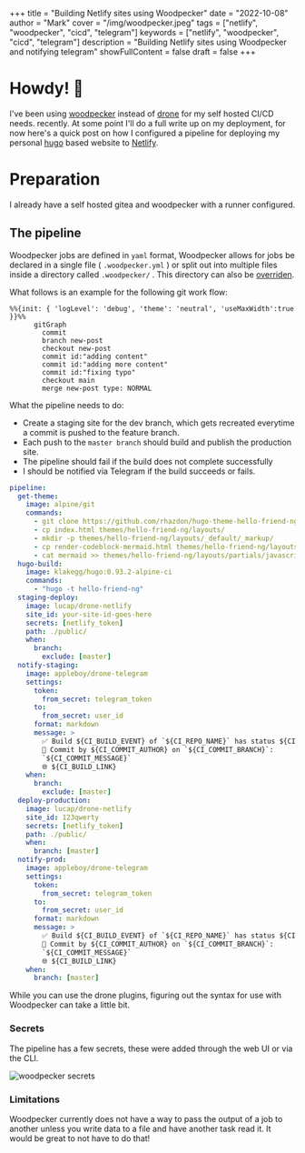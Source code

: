 +++
title = "Building Netlify sites using Woodpecker"
date = "2022-10-08"
author = "Mark"
cover = "/img/woodpecker.jpeg"
tags = ["netlify", "woodpecker", "cicd", "telegram"]
keywords = ["netlify", "woodpecker", "cicd", "telegram"]
description = "Building Netlify sites using Woodpecker and notifying telegram"
showFullContent = false
draft = false
+++

# Howdy! 👋

I've been using [woodpecker](https://woodpecker-ci.org) instead of [drone](https://www.drone.io) for my self hosted CI/CD needs.
recently. At some point I'll do a full write up on my deployment, for now here's a quick post on how I configured a pipeline for deploying my personal [hugo](https://gohugo.io) based website to [Netlify](https://www.netlify.com).

# Preparation

I already have a self hosted gitea and woodpecker with a runner configured.

## The pipeline

Woodpecker jobs are defined in `yaml` format, Woodpecker allows for jobs be declared in
a single file ( `.woodpecker.yml` ) or split out into multiple files inside a directory
called `.woodpecker/` . This directory can also be [overriden](https://woodpecker-ci.org/docs/usage/project-settings).

What follows is an example for the following git work flow:

```mermaid
%%{init: { 'logLevel': 'debug', 'theme': 'neutral', 'useMaxWidth':true }}%%
      gitGraph
        commit
        branch new-post
        checkout new-post
        commit id:"adding content"
        commit id:"adding more content"
        commit id:"fixing typo"
        checkout main
        merge new-post type: NORMAL
```

What the pipeline needs to do:
* Create a staging site for the dev branch, which gets recreated everytime a commit is pushed to the feature branch.
* Each push to the `master branch` should build and publish the production site.
* The pipeline should fail if the build does not complete successfully
* I should be notified via Telegram if the build succeeds or fails.

```yaml
pipeline:
  get-theme:
    image: alpine/git
    commands:
      - git clone https://github.com/rhazdon/hugo-theme-hello-friend-ng.git themes/hello-friend-ng
      - cp index.html themes/hello-friend-ng/layouts/
      - mkdir -p themes/hello-friend-ng/layouts/_default/_markup/
      - cp render-codeblock-mermaid.html themes/hello-friend-ng/layouts/_default/_markup/render-codeblock-mermaid.html
      - cat mermaid >> themes/hello-friend-ng/layouts/partials/javascript.html
  hugo-build:
    image: klakegg/hugo:0.93.2-alpine-ci
    commands:
      - "hugo -t hello-friend-ng"
  staging-deploy:
    image: lucap/drone-netlify
    site_id: your-site-id-goes-here
    secrets: [netlify_token]
    path: ./public/
    when:
      branch:
        exclude: [master]
  notify-staging:
    image: appleboy/drone-telegram
    settings:
      token:
        from_secret: telegram_token
      to:
        from_secret: user_id
      format: markdown
      message: >
        ✅ Build ${CI_BUILD_EVENT} of `${CI_REPO_NAME}` has status ${CI_BUILD_STATUS}.
        📝 Commit by ${CI_COMMIT_AUTHOR} on `${CI_COMMIT_BRANCH}`:
        `${CI_COMMIT_MESSAGE}`
        🌐 ${CI_BUILD_LINK}
    when:
      branch:
        exclude: [master]
  deploy-production:
    image: lucap/drone-netlify
    site_id: 123qwerty
    secrets: [netlify_token]
    path: ./public/
    when:
      branch: [master]
  notify-prod:
    image: appleboy/drone-telegram
    settings:
      token:
        from_secret: telegram_token
      to:
        from_secret: user_id
      format: markdown
      message: >
        ✅ Build ${CI_BUILD_EVENT} of `${CI_REPO_NAME}` has status ${CI_BUILD_STATUS}.
        📝 Commit by ${CI_COMMIT_AUTHOR} on `${CI_COMMIT_BRANCH}`:
        `${CI_COMMIT_MESSAGE}`
        🌐 ${CI_BUILD_LINK}
    when:
      branch: [master]
```

While you can use the drone plugins, figuring out the syntax for
use with Woodpecker can take a little bit.

### Secrets

The pipeline has a few secrets, these were added through the web UI or via the CLI.

![woodpecker secrets](/img/woodpecker-secrets.png)

### Limitations

Woodpecker currently does not have a way to pass the output of a job to another unless
you write data to a file and have another task read it. It would be great to not have
to do that!

